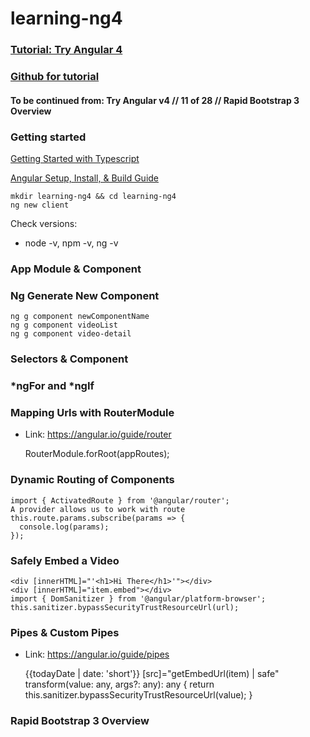 # learning-ng4

### [Tutorial: Try Angular 4](https://www.youtube.com/playlist?list=PLEsfXFp6DpzQThMU768hTZInWUqfoyTEW)
### [Github for tutorial](https://github.com/codingforentrepreneurs/Try-Angular-v4)
#### To be continued from: Try Angular v4 // 11 of 28 // Rapid Bootstrap 3 Overview

### Getting started
[Getting Started with Typescript](http://kirr.co/w0bcpk)

[Angular Setup, Install, & Build Guide](https://kirr.co/ne8vf9)

	mkdir learning-ng4 && cd learning-ng4
	ng new client

Check versions:
- node -v, npm -v, ng -v

### App Module & Component
### Ng Generate New Component
	ng g component newComponentName
	ng g component videoList
	ng g component video-detail
### Selectors & Component
### *ngFor and *ngIf
### Mapping Urls with RouterModule
- Link: https://angular.io/guide/router

	RouterModule.forRoot(appRoutes);

### Dynamic Routing of Components
	import { ActivatedRoute } from '@angular/router';
	A provider allows us to work with route
	this.route.params.subscribe(params => {
	  console.log(params);
	});
### Safely Embed a Video
	<div [innerHTML]="'<h1>Hi There</h1>'"></div>
	<div [innerHTML]="item.embed"></div>
	import { DomSanitizer } from '@angular/platform-browser';
	this.sanitizer.bypassSecurityTrustResourceUrl(url);
### Pipes & Custom Pipes
- Link: https://angular.io/guide/pipes

	{{todayDate | date: 'short'}}
	[src]="getEmbedUrl(item) | safe"
	transform(value: any, args?: any): any {
		return this.sanitizer.bypassSecurityTrustResourceUrl(value);
	}
### Rapid Bootstrap 3 Overview
























